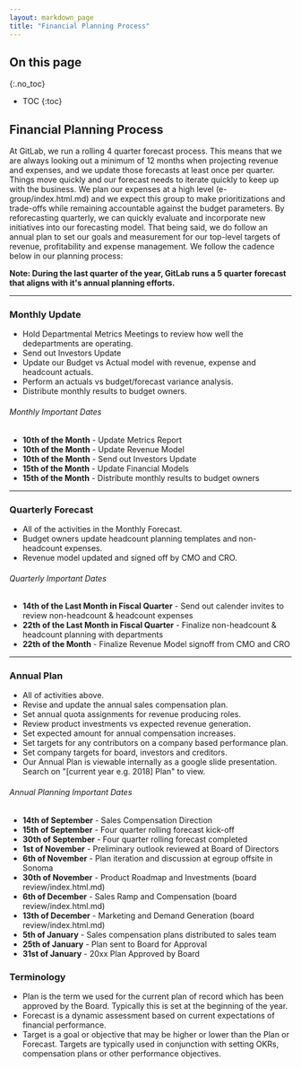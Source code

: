 ```yaml
---
layout: markdown_page
title: "Financial Planning Process"
---
```


## On this page
{:.no_toc}

- TOC
{:toc}

## Financial Planning Process

At GitLab, we run a rolling 4 quarter forecast process. This means that we are always looking out a minimum of 12 months when projecting revenue and expenses, and we update those forecasts at least once per quarter. Things move quickly and our forecast needs to iterate quickly to keep up with the business. We plan our expenses at a high level (e-group/index.html.md) and we expect this group to make prioritizations and trade-offs while remaining accountable against the budget parameters. By reforecasting quarterly, we can quickly evaluate and incorporate new initiatives into our forecasting model. That being said, we do follow an annual plan to set our goals and measurement for our top-level targets of revenue, profitability and expense management. We follow the cadence below in our planning process:

**Note: During the last quarter of the year, GitLab runs a 5 quarter forecast that aligns with it's annual planning efforts.** 

****

### Monthly Update
* Hold Departmental Metrics Meetings to review how well the dedepartments are operating. 
* Send out Investors Update
* Update our Budget vs Actual model with revenue, expense and headcount actuals.
* Perform an actuals vs  budget/forecast variance analysis.
* Distribute monthly results to budget owners.

###### Monthly Important Dates
* **10th of the Month** - Update Metrics Report
* **10th of the Month** - Update Revenue Model
* **10th of the Month** - Send out Investors Update
* **15th of the Month** - Update Financial Models
* **15th of the Month** - Distribute monthly results to budget owners

****

### Quarterly Forecast
* All of the activities in the Monthly Forecast.
* Budget owners update headcount planning templates and non-headcount expenses.
* Revenue model updated and signed off by CMO and CRO.

###### Quarterly Important Dates
* **14th of the Last Month in Fiscal Quarter** - Send out calender invites to review non-headcount & headcount expenses 
* **22th of the Last Month in Fiscal Quarter** - Finalize non-headcount & headcount planning with departments
* **22th of the Month** - Finalize Revenue Model signoff from CMO and CRO

****

### Annual Plan
* All of activities above.
* Revise and update the annual sales compensation plan.
* Set annual quota assignments for revenue producing roles.
* Review product investments vs expected revenue generation.
* Set expected amount for annual compensation increases.
* Set targets for any contributors on a company based performance plan.
* Set company targets for board, investors and creditors.
* Our Annual Plan is viewable internally as a google slide presentation.  Search on "[current year e.g. 2018] Plan" to view.

###### Annual Planning Important Dates
* **14th of September** - Sales Compensation Direction
* **15th of September** - Four quarter rolling forecast kick-off
* **30th of September** - Four quarter rolling forecast completed
* **1st of November** - Preliminary outlook reviewed at  Board of Directors
* **6th of November** - Plan iteration and discussion at egroup offsite in Sonoma
* **30th of November** - Product Roadmap and Investments (board review/index.html.md)
* **6th of December** - Sales Ramp and Compensation (board review/index.html.md)
* **13th of December** - Marketing and Demand Generation (board review/index.html.md)
* **5th of January** - Sales compensation plans distributed to sales team
* **25th of January** - Plan sent to Board for Approval
* **31st of January** - 20xx Plan Approved by Board

### Terminology
* Plan is the term we used for the current plan of record which has been approved by the Board.  Typically this is set at the beginning of the year.
* Forecast is a dynamic assessment based on current expectations of financial performance.
* Target is a goal or objective that may be higher or lower than the Plan or Forecast. Targets are typically used in conjunction with setting OKRs, compensation plans or other performance objectives.

